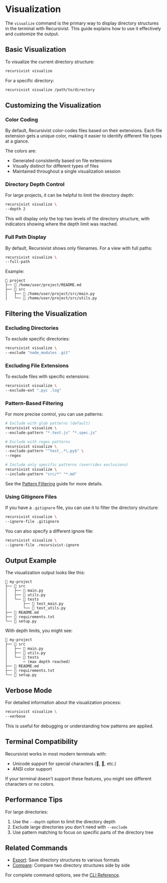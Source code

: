 # Visualization

The `visualize` command is the primary way to display directory structures in the terminal with Recursivist. This guide explains how to use it effectively and customize the output.

## Basic Visualization

To visualize the current directory structure:

```bash
recursivist visualize
```

For a specific directory:

```bash
recursivist visualize /path/to/directory
```

## Customizing the Visualization

### Color Coding

By default, Recursivist color-codes files based on their extensions. Each file extension gets a unique color, making it easier to identify different file types at a glance.

The colors are:

- Generated consistently based on file extensions
- Visually distinct for different types of files
- Maintained throughout a single visualization session

### Directory Depth Control

For large projects, it can be helpful to limit the directory depth:

```bash
recursivist visualize \
--depth 2
```

This will display only the top two levels of the directory structure, with indicators showing where the depth limit was reached.

### Full Path Display

By default, Recursivist shows only filenames. For a view with full paths:

```bash
recursivist visualize \
--full-path
```

Example:

```
📂 project
├── 📄 /home/user/project/README.md
├── 📁 src
│   ├── 📄 /home/user/project/src/main.py
│   └── 📄 /home/user/project/src/utils.py
```

## Filtering the Visualization

### Excluding Directories

To exclude specific directories:

```bash
recursivist visualize \
--exclude "node_modules .git"
```

### Excluding File Extensions

To exclude files with specific extensions:

```bash
recursivist visualize \
--exclude-ext ".pyc .log"
```

### Pattern-Based Filtering

For more precise control, you can use patterns:

```bash
# Exclude with glob patterns (default)
recursivist visualize \
--exclude-pattern "*.test.js" "*.spec.js"

# Exclude with regex patterns
recursivist visualize \
--exclude-pattern "^test_.*\.py$" \
--regex

# Include only specific patterns (overrides exclusions)
recursivist visualize \
--include-pattern "src/*" "*.md"
```

See the [Pattern Filtering](pattern-filtering.md) guide for more details.

### Using Gitignore Files

If you have a `.gitignore` file, you can use it to filter the directory structure:

```bash
recursivist visualize \
--ignore-file .gitignore
```

You can also specify a different ignore file:

```bash
recursivist visualize \
--ignore-file .recursivist-ignore
```

## Output Example

The visualization output looks like this:

```
📂 my-project
├── 📁 src
│   ├── 📄 main.py
│   ├── 📄 utils.py
│   └── 📁 tests
│       ├── 📄 test_main.py
│       └── 📄 test_utils.py
├── 📄 README.md
├── 📄 requirements.txt
└── 📄 setup.py
```

With depth limits, you might see:

```
📂 my-project
├── 📁 src
│   ├── 📄 main.py
│   ├── 📄 utils.py
│   └── 📁 tests
│       ⋯ (max depth reached)
├── 📄 README.md
├── 📄 requirements.txt
└── 📄 setup.py
```

## Verbose Mode

For detailed information about the visualization process:

```bash
recursivist visualize \
--verbose
```

This is useful for debugging or understanding how patterns are applied.

## Terminal Compatibility

Recursivist works in most modern terminals with:

- Unicode support for special characters (📁, 📄, etc.)
- ANSI color support

If your terminal doesn't support these features, you might see different characters or no colors.

## Performance Tips

For large directories:

1. Use the `--depth` option to limit the directory depth
2. Exclude large directories you don't need with `--exclude`
3. Use pattern matching to focus on specific parts of the directory tree

## Related Commands

- [Export](export.md): Save directory structures to various formats
- [Compare](compare.md): Compare two directory structures side by side

For complete command options, see the [CLI Reference](../reference/cli-reference.md).
